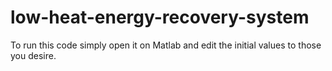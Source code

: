 # low-heat-energy-recovery-system

To run this code simply open it on Matlab and edit the initial values to those you desire.
